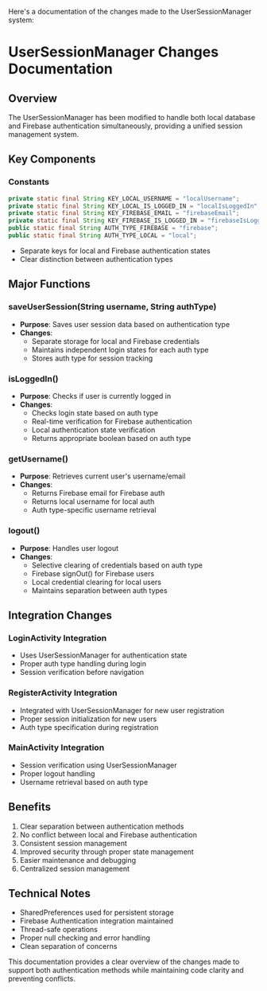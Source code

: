 Here's a documentation of the changes made to the UserSessionManager system:

# UserSessionManager Changes Documentation

## Overview
The UserSessionManager has been modified to handle both local database and Firebase authentication simultaneously, providing a unified session management system.

## Key Components

### Constants
```java
private static final String KEY_LOCAL_USERNAME = "localUsername";
private static final String KEY_LOCAL_IS_LOGGED_IN = "localIsLoggedIn";
private static final String KEY_FIREBASE_EMAIL = "firebaseEmail";
private static final String KEY_FIREBASE_IS_LOGGED_IN = "firebaseIsLoggedIn";
public static final String AUTH_TYPE_FIREBASE = "firebase";
public static final String AUTH_TYPE_LOCAL = "local";
```
- Separate keys for local and Firebase authentication states
- Clear distinction between authentication types

## Major Functions

### saveUserSession(String username, String authType)
- **Purpose**: Saves user session data based on authentication type
- **Changes**:
  - Separate storage for local and Firebase credentials
  - Maintains independent login states for each auth type
  - Stores auth type for session tracking

### isLoggedIn()
- **Purpose**: Checks if user is currently logged in
- **Changes**:
  - Checks login state based on auth type
  - Real-time verification for Firebase authentication
  - Local authentication state verification
  - Returns appropriate boolean based on auth type

### getUsername()
- **Purpose**: Retrieves current user's username/email
- **Changes**:
  - Returns Firebase email for Firebase auth
  - Returns local username for local auth
  - Auth type-specific username retrieval

### logout()
- **Purpose**: Handles user logout
- **Changes**:
  - Selective clearing of credentials based on auth type
  - Firebase signOut() for Firebase users
  - Local credential clearing for local users
  - Maintains separation between auth types

## Integration Changes

### LoginActivity Integration
- Uses UserSessionManager for authentication state
- Proper auth type handling during login
- Session verification before navigation

### RegisterActivity Integration
- Integrated with UserSessionManager for new user registration
- Proper session initialization for new users
- Auth type specification during registration

### MainActivity Integration
- Session verification using UserSessionManager
- Proper logout handling
- Username retrieval based on auth type

## Benefits
1. Clear separation between authentication methods
2. No conflict between local and Firebase authentication
3. Consistent session management
4. Improved security through proper state management
5. Easier maintenance and debugging
6. Centralized session management

## Technical Notes
- SharedPreferences used for persistent storage
- Firebase Authentication integration maintained
- Thread-safe operations
- Proper null checking and error handling
- Clean separation of concerns

This documentation provides a clear overview of the changes made to support both authentication methods while maintaining code clarity and preventing conflicts.
